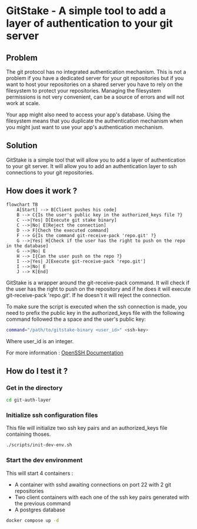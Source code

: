 # GitStake - A simple tool to add a layer of authentication to your git server

## Problem

The git protocol has no integrated authentication mechanism. This is not a problem if you have a dedicated server for your git repositories but if you want to host your repositories on a shared server you have to rely on the filesystem to protect your repositories. Managing the filesystem permissions is not very convenient, can be a source of errors and will not work at scale.

Your app might also need to access your app's database. Using the filesystem means that you duplicate the authentication mechanism
when you might just want to use your app's authentication mechanism.

## Solution

GitStake is a simple tool that will allow you to add a layer of authentication to your git server. It will allow you to add an
authentication layer to ssh connections to your git repositories.

## How does it work ?

```mermaid
flowchart TB
    A[Start] --> B[Client pushes his code]
    B --> C{Is the user's public key in the authorized_keys file ?}
    C -->|Yes| D[Execute git stake binary]
    C -->|No| E[Reject the connection]
    D --> F[Chech the executed command]
    F --> G{Is the command git-receive-pack 'repo.git' ?}
    G -->|Yes| H[Check if the user has the right to push on the repo in the database]
    G -->|No| E
    H --> I{Can the user push on the repo ?}
    I -->|Yes| J[Execute git-receive-pack 'repo.git']
    I -->|No| E
    J --> K[End]
```

GitStake is a wrapper around the git-receive-pack command. It will check if the user has the right to push on the repository and if he does it will execute git-receive-pack 'repo.git'. If he doesn't it will reject the connection.

To make sure the script is executed when the ssh connection is made, you need to prefix the public key in the authorized_keys file with the following command followed the a space and the user's public key:

```bash
command="/path/to/gitstake-binary <user_id>" <ssh-key>
```

Where user_id is an integer.

For more information : [OpenSSH Documentation](https://man.openbsd.org/sshd.8#command=_command_)

## How do I test it ?

### Get in the directory

```bash
cd git-auth-layer
```

### Initialize ssh configuration files

This file will initialize two ssh key pairs and an authorized_keys file containing thoses.

```bash
./scripts/init-dev-env.sh
```

### Start the dev environment

This will start 4 containers :

- A container with sshd awaiting connections on port 22 with 2 git repositories
- Two client containers with each one of the ssh key pairs generated with the previous command
- A postgres database

```bash
docker compose up -d
```

###
